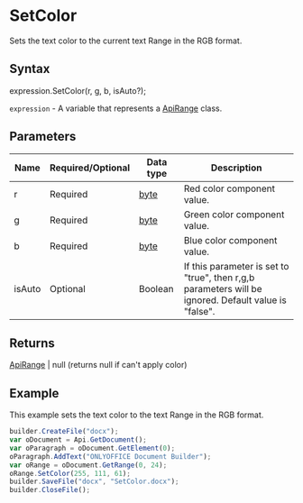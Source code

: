 # SetColor

Sets the text color to the current text Range in the RGB format.

## Syntax

expression.SetColor(r, g, b, isAuto?);

`expression` - A variable that represents a [ApiRange](../ApiRange.md) class.

## Parameters

| **Name** | **Required/Optional** | **Data type** | **Description** |
| ------------- | ------------- | ------------- | ------------- |
| r | Required | [byte](../../../Enumerations/byte.md) | Red color component value. |
| g | Required | [byte](../../../Enumerations/byte.md) | Green color component value. |
| b | Required | [byte](../../../Enumerations/byte.md) | Blue color component value. |
| isAuto | Optional | Boolean | If this parameter is set to "true", then r,g,b parameters will be ignored. Default value is "false". |

## Returns

[ApiRange](../ApiRange.md) &#124; null (returns null if can't apply color)

## Example

This example sets the text color to the text Range in the RGB format.

```javascript
builder.CreateFile("docx");
var oDocument = Api.GetDocument();
var oParagraph = oDocument.GetElement(0);
oParagraph.AddText("ONLYOFFICE Document Builder");
var oRange = oDocument.GetRange(0, 24);
oRange.SetColor(255, 111, 61);
builder.SaveFile("docx", "SetColor.docx");
builder.CloseFile();
```